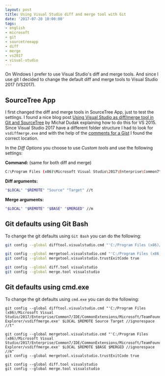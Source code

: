 ```yaml
---
layout: post
title: Using Visual Studio diff and merge tool with Git
date: '2017-07-20 10:00:00'
tags:
- english
- microsoft
- git
- sourcetreeapp
- diff
- merge
- vs2017
- visual-studio
---
```


On Windows I prefer to use Visual Studio's diff and merge tools. And since I use git I decided to change the default diff and merge tools to Visual Studio 2017 (VS2017).

## SourceTree App
I first changed the diff and merge tools in SourceTree App, just to test the settings. I found a nice blog post [Using Visual Studio as diff/merge tool in Git and SourceTree](http://blog.dudak.me/2016/using-visual-studio-as-diffmerge-tool-in-sourcetree/) by Michał Dudak explaining how to do this for VS 2015. Since Visual Studio 2017 have a different folder structure I had to look for `vsdiffmerge.exe` and with the help of the [comments for a Gist](https://gist.github.com/DamianReeves/35adf89992f8d871afe6#gistcomment-2024718) I found the correct location.

In the _Diff Options_ you choose to use _Custom tools_ and use the following settings:

**Command:** (same for both diff and merge)
```bash
C:\Program Files (x86)\Microsoft Visual Studio\2017\Enterprise\Common7\IDE\CommonExtensions\Microsoft\TeamFoundation\Team Explorer\vsDiffMerge.exe
```

**Diff arguments:**
```bash
"$LOCAL" "$REMOTE" "Source" "Target" //t
```

**Merge arguments:**
```bash
"$LOCAL" "$REMOTE" "$BASE" "$MERGED" //m
```

## Git defaults using Git Bash

To change the git defaults using `Git Bash` you can do the following:

```bash
git config --global difftool.visualstudio.cmd "'C:/Program Files (x86)/Microsoft Visual Studio/2017/Enterprise/Common7/IDE/CommonExtensions/Microsoft/TeamFoundation/Team Explorer/vsdiffmerge.exe' \$LOCAL \$REMOTE Source Target //ignorespace //t"

git config --global mergetool.visualstudio.cmd "'C:/Program Files (x86)/Microsoft Visual Studio/2017/Enterprise/Common7/IDE/CommonExtensions/Microsoft/TeamFoundation/Team Explorer/vsdiffmerge.exe' \$LOCAL \$REMOTE \$BASE \$MERGED //ignorespace //m"
git config --global mergetool.visualstudio.trustExitCode true

git config --global diff.tool visualstudio
git config --global merge.tool visualstudio
```

## Git defaults using cmd.exe

To change the git defaults using `cmd.exe` you can do the following:

```shell
git config --global difftool.visualstudio.cmd "'C:/Program Files (x86)/Microsoft Visual Studio/2017/Enterprise/Common7/IDE/CommonExtensions/Microsoft/TeamFoundation/Team Explorer/vsdiffmerge.exe' $LOCAL $REMOTE Source Target //ignorespace //t"

git config --global mergetool.visualstudio.cmd "'C:/Program Files (x86)/Microsoft Visual Studio/2017/Enterprise/Common7/IDE/CommonExtensions/Microsoft/TeamFoundation/Team Explorer/vsdiffmerge.exe' $LOCAL $REMOTE $BASE $MERGED //ignorespace //m"
git config --global mergetool.visualstudio.trustExitCode true

git config --global diff.tool visualstudio
git config --global merge.tool visualstudio
```
